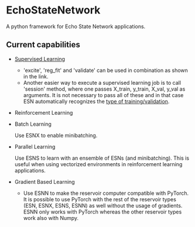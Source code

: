 # EchoStateNetwork
A python framework for Echo State Network applications.

## Current capabilities

- [Supervised Learning](https://quantumyilmaz.github.io/MTFS21/Examples/RC_SP/LOB/RC_SP_LOB.html)
  * 'excite', 'reg_fit' and 'validate' can be used in combination as shown in the link.
  * Another easier way to execute a supervised learning job is to call 'session' method, where one passes X_train, y_train, X_val, y_val as arguments.
  It is not necessary to pass all of these and in that case ESN automatically recognizes the [type of training/validation](https://quantumyilmaz.github.io/MTFS21/Examples/RC_SP/summary/RC_SP_summary.html).
  
- Reinforcement Learning

- Batch Learning

  Use ESNX to enable minibatching.

- Parallel Learning

  Use ESNS to learn with an ensemble of ESNs (and minibatching). This is useful when using vectorized environments in reinforcement learning applications.

- Gradient Based Learning
  * Use ESNN to make the reservoir computer compatible with PyTorch. It is possible to use PyTorch with the rest of the reservoir types (ESN, ESNX, ESNS, ESNN) as well without the usage of gradients. ESNN only works with PyTorch whereas the other reservoir types work also with Numpy. 
    
